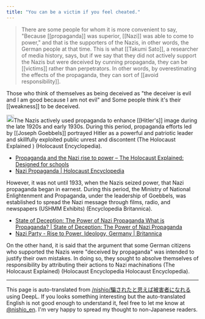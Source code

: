 ```yaml
---
title: "You can be a victim if you feel cheated."
---
```


> There are some people for whom it is more convenient to say, "Because [[propaganda]] was superior, [[Nazi]] was able to come to power," and that is the supporters of the Nazis, in other words, the German people at that time. This is what [[Takumi Sato]], a researcher of media history, says, but if we say that they did not actively support the Nazis but were deceived by cunning propaganda, they can be [[victims]] rather than perpetrators. In other words, by overestimating the effects of the propaganda, they can sort of [[avoid responsibility]].

Those who think of themselves as being deceived as "the deceiver is evil and I am good because I am not evil" and
Some people think it's their [[weakness]] to be deceived.

<img src='https://scrapbox.io/api/pages/nishio-en/gpt/icon' alt='gpt.icon' height="19.5"/>The Nazis actively used propaganda to enhance [[Hitler's]] image during the late 1920s and early 1930s. During this period, propaganda efforts led by [[Joseph Goebbels]] portrayed Hitler as a powerful and patriotic leader and skillfully exploited public unrest and discontent (The Holocaust Explained ) (Holocaust Encyclopedia).
- [Propaganda and the Nazi rise to power – The Holocaust Explained: Designed for schools](https://www.theholocaustexplained.org/the-nazi-rise-to-power/the-nazi-rise-to-power/propaganda/)
- [Nazi Propaganda | Holocaust Encyclopedia](https://encyclopedia.ushmm.org/content/en/article/nazi-propaganda)

However, it was not until 1933, when the Nazis seized power, that Nazi propaganda began in earnest. During this period, the Ministry of National Enlightenment and Propaganda, under the leadership of Goebbels, was established to spread the Nazi message through films, radio, and newspapers (USHMM Exhibits) (Encyclopedia Britannica).
- [State of Deception: The Power of Nazi Propaganda What is Propaganda? | State of Deception: The Power of Nazi Propaganda](https://exhibitions.ushmm.org/propaganda/home/what-is-propaganda)
- [Nazi Party - Rise to Power, Ideology, Germany | Britannica](https://www.britannica.com/topic/Nazi-Party/The-Nazi-Party-and-Hitlers-rise-to-power)

On the other hand, it is said that the argument that some German citizens who supported the Nazis were "deceived by propaganda" was intended to justify their own mistakes. In doing so, they sought to absolve themselves of responsibility by attributing their actions to Nazi machinations (The Holocaust Explained) (Holocaust Encyclopedia Holocaust Encyclopedia).

---
This page is auto-translated from [/nishio/騙されたと思えば被害者になれる](https://scrapbox.io/nishio/騙されたと思えば被害者になれる) using DeepL. If you looks something interesting but the auto-translated English is not good enough to understand it, feel free to let me know at [@nishio_en](https://twitter.com/nishio_en). I'm very happy to spread my thought to non-Japanese readers.